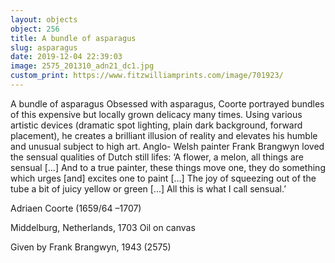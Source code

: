 ```yaml
---
layout: objects
object: 256
title: A bundle of asparagus
slug: asparagus
date: 2019-12-04 22:39:03
image: 2575_201310_adn21_dc1.jpg
custom_print: https://www.fitzwilliamprints.com/image/701923/
---
```

A bundle of asparagus  Obsessed with asparagus, Coorte portrayed bundles of this expensive but locally grown delicacy many times. Using various artistic devices (dramatic spot lighting, plain dark background, forward placement), he creates a brilliant illusion of reality and elevates his  humble and unusual subject to high art. Anglo-  Welsh painter Frank Brangwyn loved the sensual qualities of Dutch still lifes: ‘A flower, a melon, all things are sensual [...] And to a true painter, these things move one, they do something which urges [and] excites one to paint [...] The joy of squeezing out of the tube a bit of juicy yellow or green [...] All this is what I call sensual.’

Adriaen Coorte (1659/64 –1707)  

Middelburg, Netherlands, 1703 Oil on canvas  

Given by Frank Brangwyn, 1943 (2575)
